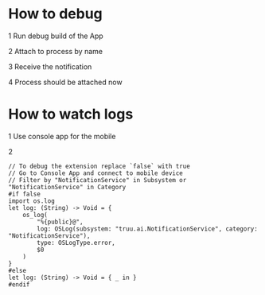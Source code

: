 # How to debug

1 Run debug build of the App

2 Attach to process by name

3 Receive the notification

4 Process should be attached now

# How to watch logs

1 Use console app for the mobile

2 
```
// To debug the extension replace `false` with true
// Go to Console App and connect to mobile device
// Filter by "NotificationService" in Subsystem or "NotificationService" in Category
#if false
import os.log
let log: (String) -> Void = {
    os_log(
        "%{public}@",
        log: OSLog(subsystem: "truu.ai.NotificationService", category: "NotificationService"),
        type: OSLogType.error,
        $0
    )
}
#else
let log: (String) -> Void = { _ in }
#endif
```
